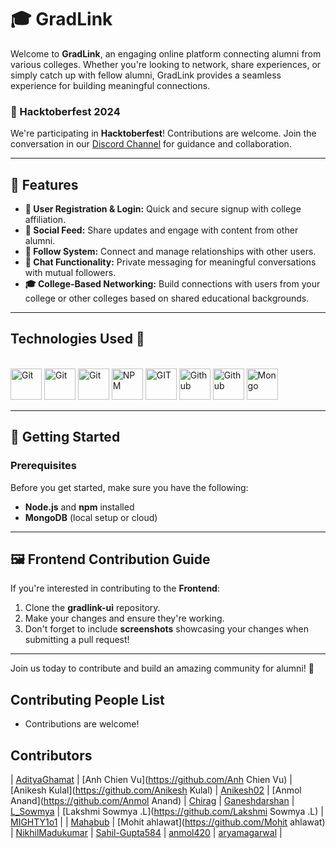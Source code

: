 # 🎓 GradLink

Welcome to **GradLink**, an engaging online platform connecting alumni from various colleges. Whether you're looking to network, share experiences, or simply catch up with fellow alumni, GradLink provides a seamless experience for building meaningful connections.

### 🚀 Hacktoberfest 2024

We're participating in **Hacktoberfest**! Contributions are welcome. Join the conversation in our [Discord Channel](https://discord.gg/) for guidance and collaboration.

---

## 🌟 Features

- **👤 User Registration & Login:** Quick and secure signup with college affiliation.
- **💬 Social Feed:** Share updates and engage with content from other alumni.
- **🔗 Follow System:** Connect and manage relationships with other users.
- **📨 Chat Functionality:** Private messaging for meaningful conversations with mutual followers.
- **🎓 College-Based Networking:** Build connections with users from your college or other colleges based on shared educational backgrounds.

---

## Technologies Used 🚀

<br />

<div>
    <img height="50" src="https://img.shields.io/badge/node.js-6DA55F?style=for-the-badge&logo=node.js&logoColor=white" alt="Git" title="Git" /> 
  <img height="50" src="https://img.shields.io/badge/Express.js-%23404d59.svg?logo=express&logoColor=%2361DAFB" alt="Git" title="Git" /> 
  <img height="50" src="https://img.shields.io/badge/javascript-%23323330.svg?style=for-the-badge&logo=javascript&logoColor=%23F7DF1E" alt="Git" title="Git" /> 
  <img height="50" src="https://img.shields.io/badge/NPM-%23CB3837.svg?style=for-the-badge&logo=npm&logoColor=white" alt="NPM" title="NPM" /> 
  <img height="50" src="https://img.shields.io/badge/git-%23F05033.svg?style=for-the-badge&logo=git&logoColor=white" alt="GIT" title="GIT" /> 
  <img height="50" src="https://img.shields.io/badge/github-%23121011.svg?style=for-the-badge&logo=github&logoColor=white" alt="Github" title="Github" /> 
  <img height="50" src="https://img.shields.io/badge/react-%2320232a.svg?style=for-the-badge&logo=react&logoColor=%2361DAFB" alt="Github" title="Github" /> 
  <img height="50" src="https://img.shields.io/badge/MongoDB-%234ea94b.svg?logo=mongodb&logoColor=white" alt="Mongo" title="Github" /> 
</div>

---

## 🚀 Getting Started

### Prerequisites

Before you get started, make sure you have the following:

- **Node.js** and **npm** installed
- **MongoDB** (local setup or cloud)

---

## 🖼️ Frontend Contribution Guide

If you're interested in contributing to the **Frontend**:

1. Clone the **gradlink-ui** repository.
2. Make your changes and ensure they're working.
3. Don't forget to include **screenshots** showcasing your changes when submitting a pull request!

---

Join us today to contribute and build an amazing community for alumni! 🎉

## Contributing People List

- Contributions are welcome!

## Contributors

| [AdityaGhamat](https://github.com/AdityaGhamat) | [Anh Chien Vu](https://github.com/Anh Chien Vu) | [Anikesh Kulal](https://github.com/Anikesh Kulal) | [Anikesh02](https://github.com/Anikesh02) | [Anmol Anand](https://github.com/Anmol Anand) | [Chirag](https://github.com/Chirag) | [Ganeshdarshan](https://github.com/Ganeshdarshan) | [L_Sowmya](https://github.com/L_Sowmya) | [Lakshmi Sowmya .L](https://github.com/Lakshmi Sowmya .L) | [MIGHTY1o1](https://github.com/MIGHTY1o1) |
| [Mahabub](https://github.com/Mahabub) | [Mohit ahlawat](https://github.com/Mohit ahlawat) | [NikhilMadukumar](https://github.com/NikhilMadukumar) | [Sahil-Gupta584](https://github.com/Sahil-Gupta584) | [anmol420](https://github.com/anmol420) | [aryamagarwal](https://github.com/aryamagarwal) |

